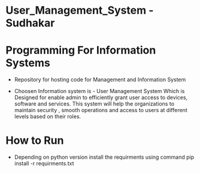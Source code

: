 # User_Management_System - Sudhakar

# Programming For Information Systems

- Repository for hosting code for Management and Information System

- Choosen Information system is - User Management System
  Which is Designed for enable admin to efficiently grant user access to devices, software and services. This system will help the organizations to maintain security , smooth operations and access to users at different levels based on their roles.

# How to Run

- Depending on python version install the requirments using command pip install -r requirments.txt
  

